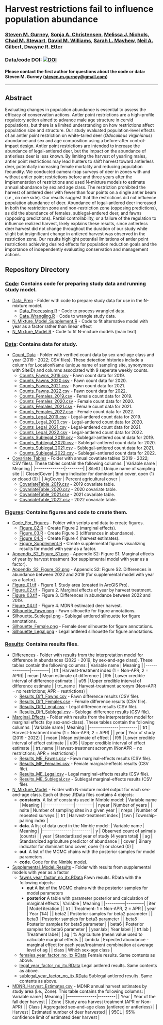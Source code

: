 # Harvest restrictions fail to influence population abundance

### [Steven M. Gurney](https://linktr.ee/gurneyst), [Sonja A. Christensen](http://www.christensen-lab.org/), [Melissa J. Nichols](), [Chad M. Stewart](), [David M. Williams](), [Sarah L. Mayhew](), [Neil A. Gilbert](https://gilbertecology.com), [Dwayne R. Etter]()

### Data/code DOI: [![DOI](https://zenodo.org/badge/678437269.svg)](https://doi.org/10.5281/zenodo.15716493)

#### Please contact the first author for questions about the code or data: Steven M. Gurney (steven.m.gurney@gmail.com)
__________________________________________________________________________________________________________________________________________

## Abstract

Evaluating changes in population abundance is essential to assess the efficacy of conservation actions. Antler point restrictions are a high-profile regulatory action aimed to advance male age structure in cervid populations, but there is a limited understanding on how restrictions affect population size and structure. Our study evaluated population-level effects of an antler point restriction on white-tailed deer (*Odocoileus virginianus*) abundance and sex and age composition using a before-after control-impact design. Antler point restrictions are intended to increase the abundance of legal-antlered deer, but the impact on the abundance of antlerless deer is less known. By limiting the harvest of yearling males, antler point restrictions may lead hunters to shift harvest toward antlerless deer, potentially increasing female mortality and reducing population fecundity. We conducted camera-trap surveys of deer in zones with and without antler point restrictions before and three years after the implementation of restrictions and used N-mixture models to estimate annual abundance by sex and age class. The restriction prohibited the harvest of antlered deer with fewer than four points on a single antler beam (i.e., on one side). Our results suggest that the restrictions did not influence population abundance of deer. Abundance of legal-antlered deer increased in both the restriction zone and non-restriction zone (opposing predictions), as did the abundance of females, sublegal-antlered deer, and fawns (opposing predictions). Partial controllability, or a failure of the regulation to influence realized harvest, likely explains these results, since antlerless deer harvest did not change throughout the duration of our study while slight but insignificant change in antlered harvest was observed in the restriction zone. Our results highlight potential limitations of antler point restrictions achieving desired effects for population reduction goals and the importance of independently evaluating conservation and management actions.


## Repository Directory

### [Code](./Code): Contains code for preparing study data and running study model.
*  [Data_Prep](./Code/Data_Prep) - Folder with code to prepare study data for use in the N-mixture model.
   * [Data_Processing.R](./Code/Data_Prep/Data_Processing.R) - Code to process wrangled data.
   * [Data_Wrangling.R](./Code/Data_Prep/Data_Wrangling.R) - Code to wrangle study data.
* [N_Mixture_Model_Supplement.R](./Code/N_Mixture_Model_Supplement.R) - Code to fit alternative model with year as a factor rather than linear effect
* [N_Mixture_Model.R](./Code/N_Mixture_Model.R) - Code to fit N-mixture models (main text)

### [Data](./Data): Contains data for study.
*  [Count_Data](./Data/Count_Data) - Folder with verified count data by sex-and-age class and year (2019 - 2022; CSV files). These detection histories include a column for LocationName (unique name of sampling site, synonymous with SiteID) and columns associated with 9 seperate weekly counts.
   * [Counts_Fawns_2019.csv](./Data/Count_Data/Counts_Fawns_2019.csv) - Fawn count data for 2019.
   * [Counts_Fawns_2020.csv](./Data/Count_Data/Counts_Fawns_2020.csv) - Fawn count data for 2020.
   * [Counts_Fawns_2021.csv](./Data/Count_Data/Counts_Fawns_2021.csv) - Fawn count data for 2021.
   * [Counts_Fawns_2022.csv](./Data/Count_Data/Counts_Fawns_2022.csv) - Fawn count data for 2022.
   * [Counts_Females_2019.csv](./Data/Count_Data/Counts_Females_2019.csv) - Female count data for 2019.
   * [Counts_Females_2020.csv](./Data/Count_Data/Counts_Females_2020.csv) - Female count data for 2020.
   * [Counts_Females_2021.csv](./Data/Count_Data/Counts_Females_2021.csv) - Female count data for 2021.
   * [Counts_Females_2022.csv](./Data/Count_Data/Counts_Females_2022.csv) - Female count data for 2022.
   * [Counts_Legal_2019.csv](./Data/Count_Data/Counts_Legal_2019.csv) - Legal-antlered count data for 2019.
   * [Counts_Legal_2020.csv](./Data/Count_Data/Counts_Legal_2020.csv) - Legal-antlered count data for 2020.
   * [Counts_Legal_2021.csv](./Data/Count_Data/Counts_Legal_2021.csv) - Legal-antlered count data for 2021.
   * [Counts_Legal_2022.csv](./Data/Count_Data/Counts_Legal_2022.csv) - Legal-antlered count data for 2022.
   * [Counts_Sublegal_2019.csv](./Data/Count_Data/Counts_Sublegal_2019.csv) - Sublegal-antlered count data for 2019.
   * [Counts_Sublegal_2020.csv](./Data/Count_Data/Counts_Sublegal_2020.csv) - Sublegal-antlered count data for 2020.
   * [Counts_Sublegal_2021.csv](./Data/Count_Data/Counts_Sublegal_2021.csv) - Sublegal-antlered count data for 2021.
   * [Counts_Sublegal_2022.csv](./Data/Count_Data/Counts_Sublegal_2022.csv) - Sublegal-antlered count data for 2022.
*  [Covariate_Tables](./Data/Covariate_Tables) - Folder with annual covatiate tables (2019 - 2022; CSV files). These tables contain the following columns:
    | Variable name | Meaning |
    |---------------|---------|
    | SiteID | Unique name of sampling site |
    | ClosedCover | Binary indicator for dominant land cover, open (1) or closed (0) |
    | AgCover | Percent agricultural cover |
   * [CovariateTable_2019.csv](./Data/Covariate_Tables/CovariateTable_2019.csv) - 2019 covariate table.
   * [CovariateTable_2020.csv](./Data/Covariate_Tables/CovariateTable_2020.csv) - 2020 covariate table.
   * [CovariateTable_2021.csv](./Data/Covariate_Tables/CovariateTable_2021.csv) - 2021 covariate table.
   * [CovariateTable_2022.csv](./Data/Covariate_Tables/CovariateTable_2022.csv) - 2022 covariate table.

### [Figures](./Figures): Contains figures and code to create them.
*  [Code_For_Figures](./Figures/Code_For_Figures) - Folder with scripts and data to create figures.
   * [Figure_02.R](./Figures/Code_For_Figures/Figure_02.R) - Create Figure 2 (marginal effects).
   * [Figure_03.R](./Figures/Code_For_Figures/Figure_03.R) - Create Figure 3 (differences in abundance).
   * [Figure_04.R](./Figures/Code_For_Figures/Figure_04.R) - Create Figure 4 (harvest estimates).
   * [Figure_Supplement.R](./Figures/Code_For_Figures/Figure_Supplement.R) - Create supplemental figures visualizing results for model with year as a factor.
*  [Appendix_S2_Figure_S1.png](./Figures/Appendix_S2_Figure_S1.png) - Appendix S2: Figure S1. Marginal effects of year by harvest treatment (for supplemental model with year as a factor).
*  [Appendix_S2_Figure_S2.png](./Figures/Appendix_S2_Figure_S2.png) - Appendix S2: Figure S2. Differences in abundance between 2022 and 2019 (for supplemental model with year as a factor).
*  [Figure_01.tif](./Figures/Figure_01.tif) - Figure 1. Study area (created in ArcGIS Pro).
*  [Figure_02.tif](./Figures/Figure_02.tif) - Figure 2. Marginal effects of year by harvest treatment.
*  [Figure_03.tif](./Figures/Figure_03.tif) - Figure 3. Differences in abundance between 2022 and 2019.
*  [Figure_04.tif](./Figures/Figure_04.tif) - Figure 4. MDNR estimated deer harvest.
*  [Silhouette_Fawn.png](./Figures/Silhouette_Fawn.png) - Fawn silhouette for figure annotations.
*  [Silhouette_Sublegal.png](./Figures/Silhouette_Sublegal.png) - Sublegal antlered silhouette for figure annotations.
*  [Silhouette_Female.png](./Figures/Silhouette_Female.png) - Female deer silhouette for figure annotations.
*  [Silhouette_Legal.png](./Figures/Silhouette_Legal.png) - Legal antlered silhouette for figure annotations.

### [Results](./Results): Contains results files.
*  [Differences](./Results/Differences) - Folder with results from the interpretation model for difference in abundances (2022 - 2019; by sex-and-age class). These tables contain the following columns:
    | Variable name | Meaning |
    |---------------|---------|
    | trt | Harvest-treatment index (1 = Non-APR; 2 = APR)|
    | mean | Mean estimate of difference |
    | l95 | Lower credible interval of difference estimate |
    | u95 | Upper credible interval of difference estimate |
    | trt_name | Harvest-treatment acronym (Non=APR = no restrictions; APR = restrictions) |
   * [Results_Diff_Fawns.csv](./Results/Differences/Results_Diff_Fawns.csv) - Fawn difference results (CSV file).
   * [Results_Diff_Females.csv](./Results/Differences/Results_Diff_Females.csv) - Female difference results (CSV file).
   * [Results_Diff_Legal.csv](./Results/Differences/Results_Diff_Legal.csv) - Legal difference results (CSV file).
   * [Results_Diff_Sublegal.csv](./Results/Differences/Results_Diff_Sublegal.csv) - Sublegal difference results (CSV file).
*  [Marginal_Effects](./Results/Marginal_Effects) - Folder with results from the interpretation model for marginal effects (by sex-and-class). These tables contain the following columns:
    | Variable name | Meaning |
    |---------------|---------|
    | trt | Harvest-treatment index (1 = Non-APR; 2 = APR) |
    | year | Year of study (2019 - 2022) |
    | mean | Mean estimate of effect |
    | l95 | Lower credible interval of effect estimate |
    | u95 | Upper credible interval of effect estimate |
    | trt_name | Harvest-treatment acronym (NonAPR = no restrictions; APR = restrictions) |
   * [Results_ME_Fawns.csv](./Results/Marginal_Effects/Results_ME_Fawns.csv) - Fawn marginal-effects results (CSV file).
   * [Results_ME_Females.csv](./Results/Marginal_Effects/Results_ME_Females.csv) - Female marginal-effects results (CSV file).
   * [Results_ME_Legal.csv](./Results/Marginal_Effects/Results_ME_Legal.csv) - Legal marginal-effects results (CSV file).
   * [Results_ME_Sublegal.csv](./Results/Marginal_Effects/Results_ME_Sublegal.csv) - Sublegal marginal-effects results (CSV file).
*  [N_Mixture_Model](./Results/N_Mixture_Model) - Folder with N-mixture model output for each sex-and-age class. Each of these .RData files contains 4 objects:
   * **constants**. A list of constants used in Nimble model:
     | Variable name | Meaning |
     |---------------|---------|
     | nyear | Number of years |
     | nsite | Number of sampling sites in a given year |
     | nreps | Number of repeated surveys |
     | trt | Harvest-treatment index |
     | twn | Township-pairing index |
   * **data**. A list of data used in the Nimble model:
     | Variable name | Meaning |
     |---------------|---------|
     | y | Observed count of animals (counts) |
     | year | Standardized year of study (4 years total) |
     | ag | Standardized agriculture predictor of abundance |
     | cover | Binary indicator for dominant land cover, open (1) or closed (0) |
   * **out**. A list of the MCMC chains with the posterior samples for model parameters.
   * **code**. Code for the Nimble model.
*  [Supplemental_Model_Results](./Results/Supplemental_Model_Results) - Folder with results from supplemental models with year as a factor
    * [fawns_year_factor_no_itx.RData](./Results/Supplemental_Model_Results/fawns_year_factor_no_itx.RData) Fawn results. RData with the following objects:
        * **out** A list of the MCMC chains with the posterior samples for model parameters
        * **posterior** A table with parameter posterior and calculation of marginal effects
          | Variable | Meaning |
          |----------|---------|
          | iter | Model iteration |
          | trt | Treatment: 1 = Non-APR, 2 = APR |
          | year | Year (1:4) |
          | beta2 | Posterior samples for beta2 parameter |
          | beta3 | Posterior samples for beta3 parameter |
          | beta5 | Posterior samples for beta5 parameter |
          | beta6 | Posterior samples for beta6 parameter |
          | year.lab | Year label |
          | trt.lab | Treatment label |
          | ag | % Agriculture (mean value used to calculate marginal effects |
          | lambda | Expected abundance - marginal effect for each year/treatment combination at average level of ag |
          | class | Which sex-age class |
   * [females_year_factor_no_itx.RData](./Results/Supplemental_Model_Results/females_year_factor_no_itx.RData) Female results. Same contents as above.
   * [legal_year_factor_no_itx.RData](./Results/Supplemental_Model_Results/legal_year_factor_no_itx.RData) Legal antlered results. Same contents as above.
   * [sublegal_year_factor_no_itx.RData](./Results/Supplemental_Model_Results/sublegal_year_factor_no_itx.RData) Sublegal antlered results. Same contents as above.
*  [MDNR_Harvest_Estimates.csv](./Results/MDNR_Harvest_Estimates.csv) - MDNR annual harvest estimates by study area (i.e., Zone). This table contains the following columns:
    | Variable name | Meaning |
    |---------------|---------|
    | Year | Year of the fall deer harvest |
    | Zone | Study area harvest treatment (APR or Non-APR) |
    | Class | Aggregated sex-and-age class (antlered or antlerless) |
    | Harvest | Estimated number of deer harvested |
    | 95CL | 95% confidence limit of estimated deer harvest |
